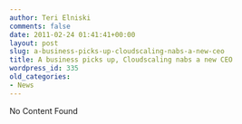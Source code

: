 ```yaml
---
author: Teri Elniski
comments: false
date: 2011-02-24 01:41:41+00:00
layout: post
slug: a-business-picks-up-cloudscaling-nabs-a-new-ceo
title: A business picks up, Cloudscaling nabs a new CEO
wordpress_id: 335
old_categories:
- News
---
```


No Content Found
